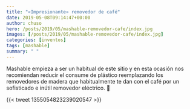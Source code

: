 ```yaml
---
title: "«Impresionante» removedor de café"
date: 2019-05-08T09:14:47+00:00
author: chuso
hero: /posts/2019/05/mashable-removedor-cafe/index.jpg
images: [/posts/2019/05/mashable-removedor-cafe/index.jpg]
categories: [inventos]
tags: [mashable]
summary: " "
---
```


Mashable empieza a ser un habitual de este sitio y en esta ocasión nos recomiendan reducir el consume de plástico reemplazando los removedores de madera que habitualmente te dan con el café por un sofisticado e inútil removedor eléctrico. 🤷

{{< tweet 1355054823239020547 >}}
